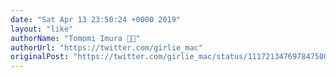 ```yaml
---
date: "Sat Apr 13 23:50:24 +0000 2019"
layout: "like"
authorName: "Tomomi Imura 🦷💊"
authorUrl: "https://twitter.com/girlie_mac"
originalPost: "https://twitter.com/girlie_mac/status/1117213476978475008"
---
```

